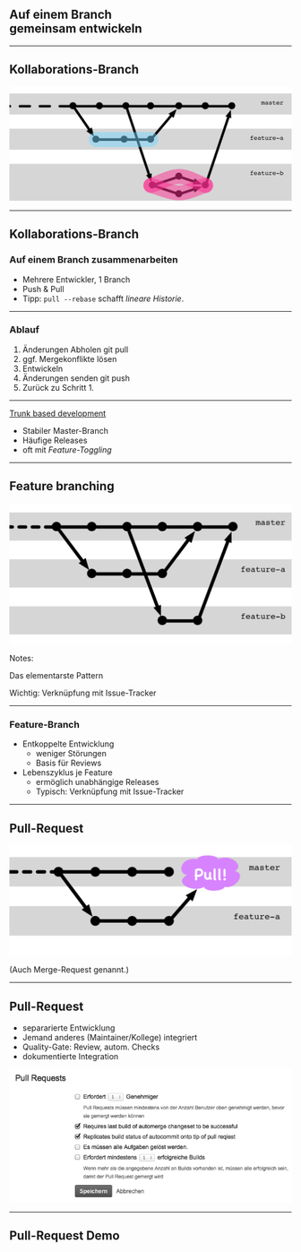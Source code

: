 ## Auf einem Branch<br/>gemeinsam entwickeln

<!-- .slide: data-background-image="sections/workflow-collaboration/trunk-based.png" data-background-opacity="0.4" -->


---


## Kollaborations-Branch


![Rebase auf Feature-Branch](abb-rebase-auf-feature-branch.png)


---


## Kollaborations-Branch

### Auf einem Branch zusammenarbeiten

 * Mehrere Entwickler, 1 Branch
 * Push & Pull 
 * Tipp: `pull --rebase` schafft *lineare Historie*.


---

### Ablauf

1. Änderungen Abholen
        git pull
1. ggf. Mergekonflikte lösen
1. Entwickeln
1. Änderungen senden
       git push
1. Zurück zu Schritt 1.


---


[Trunk based development](https://trunkbaseddevelopment.com/)

 * Stabiler Master-Branch
 * Häufige Releases
 * oft mit *Feature-Toggling*


---


## Feature branching

![Feature Branches](abb-feature-branches.png)

Notes:

Das elementarste Pattern

Wichtig: Verknüpfung mit Issue-Tracker

---

### Feature-Branch

 * Entkoppelte Entwicklung
   - weniger Störungen
   - Basis für Reviews
 * Lebenszyklus je Feature
   - ermöglich unabhängige Releases
   - Typisch: Verknüpfung mit Issue-Tracker


---


## Pull-Request

![Pull-Request](abb-pull-request.png)

(Auch Merge-Request genannt.)

---

## Pull-Request

 * separarierte Entwicklung
 * Jemand anderes (Maintainer/Kollege) integriert
 * Quality-Gate: Review, autom. Checks
 * dokumentierte Integration

![Feature Branches](abb-jenkins-pull-requests-stash-config.png)

---


## Pull-Request Demo




